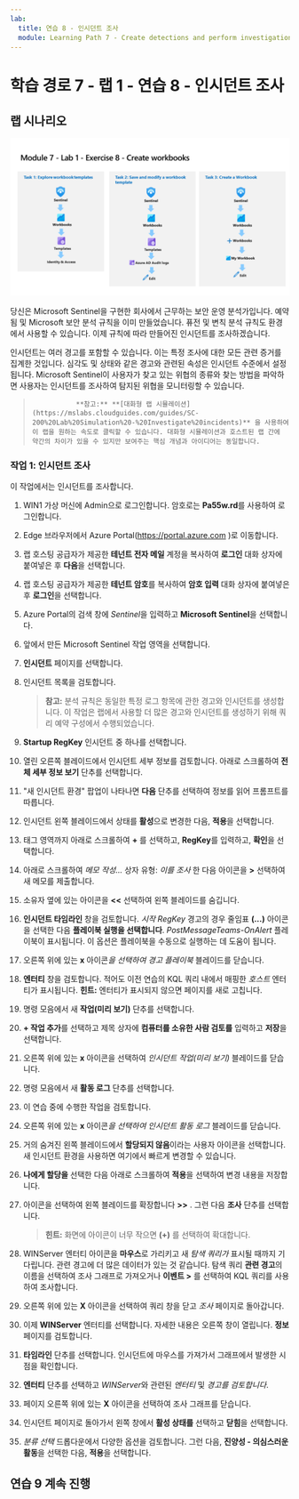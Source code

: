 ```yaml
---
lab:
  title: 연습 8 - 인시던트 조사
  module: Learning Path 7 - Create detections and perform investigations using Microsoft Sentinel
---
```


# 학습 경로 7 - 랩 1 - 연습 8 - 인시던트 조사

## 랩 시나리오

![랩 개요입니다.](../Media/SC-200-Lab_Diagrams_Mod7_L1_Ex8.png)

당신은 Microsoft Sentinel을 구현한 회사에서 근무하는 보안 운영 분석가입니다. 예약됨 및 Microsoft 보안 분석 규칙을 이미 만들었습니다. 퓨전 및 변칙 분석 규칙도 환경에서 사용할 수 있습니다. 이제 규칙에 따라 만들어진 인시던트를 조사하겠습니다.

인시던트는 여러 경고를 포함할 수 있습니다. 이는 특정 조사에 대한 모든 관련 증거를 집계한 것입니다. 심각도 및 상태와 같은 경고와 관련된 속성은 인시던트 수준에서 설정됩니다. Microsoft Sentinel이 사용자가 찾고 있는 위협의 종류와 찾는 방법을 파악하면 사용자는 인시던트를 조사하여 탐지된 위협을 모니터링할 수 있습니다.

>                **참고:** **[대화형 랩 시뮬레이션](https://mslabs.cloudguides.com/guides/SC-200%20Lab%20Simulation%20-%20Investigate%20incidents)** 을 사용하여 이 랩을 원하는 속도로 클릭할 수 있습니다. 대화형 시뮬레이션과 호스트된 랩 간에 약간의 차이가 있을 수 있지만 보여주는 핵심 개념과 아이디어는 동일합니다. 


### 작업 1: 인시던트 조사

이 작업에서는 인시던트를 조사합니다.

1. WIN1 가상 머신에 Admin으로 로그인합니다. 암호로는 **Pa55w.rd**를 사용하여 로그인합니다.  

1. Edge 브라우저에서 Azure Portal(https://portal.azure.com )로 이동합니다.

1. 랩 호스팅 공급자가 제공한 **테넌트 전자 메일** 계정을 복사하여 **로그인** 대화 상자에 붙여넣은 후 **다음**을 선택합니다.

1. 랩 호스팅 공급자가 제공한 **테넌트 암호**를 복사하여 **암호 입력** 대화 상자에 붙여넣은 후 **로그인**을 선택합니다.

1. Azure Portal의 검색 창에 *Sentinel*을 입력하고 **Microsoft Sentinel**을 선택합니다.

1. 앞에서 만든 Microsoft Sentinel 작업 영역을 선택합니다.

1. **인시던트** 페이지를 선택합니다.

1. 인시던트 목록을 검토합니다.

    >**참고:** 분석 규칙은 동일한 특정 로그 항목에 관한 경고와 인시던트를 생성합니다. 이 작업은 랩에서 사용할 더 많은 경고와 인시던트를 생성하기 위해 쿼리 예약 구성에서 수행되었습니다.
  
1. **Startup RegKey** 인시던트 중 하나를 선택합니다.

1. 열린 오른쪽 블레이드에서 인시던트 세부 정보를 검토합니다. 아래로 스크롤하여 **전체 세부 정보 보기** 단추를 선택합니다.

1. "새 인시던트 환경" 팝업이 나타나면 **다음** 단추를 선택하여 정보를 읽어 프롬프트를 따릅니다.

1. 인시던트 왼쪽 블레이드에서 상태를 **활성**으로 변경한 다음, **적용**을 선택합니다.

1. 태그 영역까지 아래로 스크롤하여 **+** 를 선택하고, **RegKey**를 입력하고, **확인**을 선택합니다.

1. 아래로 스크롤하여 *메모 작성...* 상자 유형: *이를 조사* 한 다음 아이콘을 **>** 선택하여 새 메모를 제출합니다.

1. 소유자 옆에 있는 아이콘을 **<<** 선택하여 왼쪽 블레이드를 숨깁니다.

1. **인시던트 타임라인** 창을 검토합니다. *시작 RegKey* 경고의 경우 줄임표 **(...)** 아이콘을 선택한 다음 **플레이북 실행을 선택합니다**. *PostMessageTeams-OnAlert* 플레이북이 표시됩니다. 이 옵션은 플레이북을 수동으로 실행하는 데 도움이 됩니다.

1. 오른쪽 위에 있는 **x** 아이콘*을 선택하여 경고 플레이북* 블레이드를 닫습니다.

1. **엔터티** 창을 검토합니다. 적어도 이전 연습의 KQL 쿼리 내에서 매핑한 *호스트* 엔터티가 표시됩니다. **힌트:** 엔터티가 표시되지 않으면 페이지를 새로 고칩니다.

1. 명령 모음에서 새 **작업(미리 보기)** 단추를 선택합니다.

1. **+ 작업 추가**를 선택하고 제목 상자에 **컴퓨터를 소유한 사람 검토를** 입력하고 **저장**을 선택합니다.

1. 오른쪽 위에 있는 **x** 아이콘을 선택하여 *인시던트 작업(미리 보기)* 블레이드를 닫습니다.

1. 명령 모음에서 새 **활동 로그** 단추를 선택합니다.

1. 이 연습 중에 수행한 작업을 검토합니다.

1. 오른쪽 위에 있는 **x** 아이콘*을 선택하여 인시던트 활동 로그* 블레이드를 닫습니다.

1. 거의 숨겨진 왼쪽 블레이드에서 **할당되지 않음**이라는 사용자 아이콘을 선택합니다. 새 인시던트 환경을 사용하면 여기에서 빠르게 변경할 수 있습니다.

1. **나에게 할당을** 선택한 다음 아래로 스크롤하여 **적용**을 선택하여 변경 내용을 저장합니다.

1. 아이콘을 선택하여 왼쪽 블레이드를 확장합니다 **>>** . 그런 다음 **조사** 단추를 선택합니다.

    >**힌트:** 화면에 아이콘이 너무 작으면 **(+)** 를 선택하여 확대합니다.

1. WINServer 엔터티 아이콘을 **마우스**로 가리키고 새 *탐색 쿼리가* 표시될 때까지 기다립니다. 관련 경고에 더 많은 데이터가 있는 것 같습니다. 탐색 쿼리 **관련 경고**의 이름을 선택하여 조사 그래프로 가져오거나 **이벤트 >** 를 선택하여 KQL 쿼리를 사용하여 조사합니다.

1. 오른쪽 위에 있는 **X** 아이콘을 선택하여 쿼리 창을 닫고 *조사* 페이지로 돌아갑니다.

1. 이제 **WINServer** 엔터티를 선택합니다. 자세한 내용은 오른쪽 창이 열립니다. **정보** 페이지를 검토합니다.

1. **타임라인** 단추를 선택합니다. 인시던트에 마우스를 가져가서 그래프에서 발생한 시점을 확인합니다.

1. **엔터티** 단추를 선택하고 *WINServer*와 관련된 *엔터티* 및 *경고를 검토합니다*.

1. 페이지 오른쪽 위에 있는 **X** 아이콘을 선택하여 조사 그래프를 닫습니다.

1. 인시던트 페이지로 돌아가서 왼쪽 창에서 **활성 상태를** 선택하고 **닫힘**을 선택합니다. 

1. *분류 선택* 드롭다운에서 다양한 옵션을 검토합니다. 그런 다음, **진양성 - 의심스러운 활동**을 선택한 다음, **적용**을 선택합니다.

## 연습 9 계속 진행

